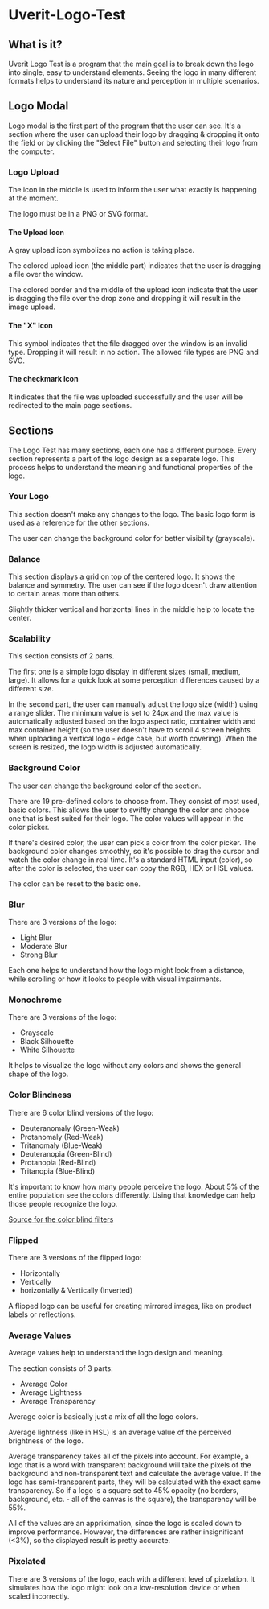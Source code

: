 # Uverit-Logo-Test

## What is it?

Uverit Logo Test is a program that the main goal is to break down the logo into single, easy to understand elements.
Seeing the logo in many different formats helps to understand its nature and perception in multiple scenarios.

## Logo Modal

Logo modal is the first part of the program that the user can see.
It's a section where the user can upload their logo by dragging & dropping it onto the field or by clicking the "Select File" button and selecting their logo from the computer.

### Logo Upload

The icon in the middle is used to inform the user what exactly is happening at the moment.

The logo must be in a PNG or SVG format.

#### The Upload Icon

A gray upload icon symbolizes no action is taking place.

The colored upload icon (the middle part) indicates that the user is dragging a file over the window.

The colored border and the middle of the upload icon indicate that the user is dragging the file over the drop zone and dropping it will result in the image upload. 

#### The "X" Icon

This symbol indicates that the file dragged over the window is an invalid type. Dropping it will result in no action.
The allowed file types are PNG and SVG.

#### The checkmark Icon

It indicates that the file was uploaded successfully and the user will be redirected to the main page sections.

## Sections

The Logo Test has many sections, each one has a different purpose.
Every section represents a part of the logo design as a separate logo. This process helps to understand the meaning and functional properties of the logo.

### Your Logo

This section doesn't make any changes to the logo. The basic logo form is used as a reference for the other sections.

The user can change the background color for better visibility (grayscale).

### Balance

This section displays a grid on top of the centered logo. It shows the balance and symmetry. The user can see if the logo doesn't draw attention to certain areas more than others.

Slightly thicker vertical and horizontal lines in the middle help to locate the center.

### Scalability

This section consists of 2 parts.

The first one is a simple logo display in different sizes (small, medium, large).
It allows for a quick look at some perception differences caused by a different size.

In the second part, the user can manually adjust the logo size (width) using a range slider.
The minimum value is set to 24px and the max value is automatically adjusted based on the logo aspect ratio, container width and max container height (so the user doesn't have to scroll 4 screen heights when uploading a vertical logo - edge case, but worth covering).
When the screen is resized, the logo width is adjusted automatically.

### Background Color

The user can change the background color of the section.

There are 19 pre-defined colors to choose from. They consist of most used, basic colors.
This allows the user to swiftly change the color and choose one that is best suited for their logo.
The color values ​​will appear in the color picker.

If there's desired color, the user can pick a color from the color picker. The background color changes smoothly, so it's possible to drag the cursor and watch the color change in real time.
It's a standard HTML input (color), so after the color is selected, the user can copy the RGB, HEX or HSL values.

The color can be reset to the basic one.

### Blur

There are 3 versions of the logo:
- Light Blur
- Moderate Blur
- Strong Blur

Each one helps to understand how the logo might look from a distance, while scrolling or how it looks to people with visual impairments.

### Monochrome

There are 3 versions of the logo:
- Grayscale
- Black Silhouette
- White Silhouette

It helps to visualize the logo without any colors and shows the general shape of the logo.

### Color Blindness

There are 6 color blind versions of the logo:
- Deuteranomaly (Green-Weak)
- Protanomaly (Red-Weak)
- Tritanomaly (Blue-Weak)
- Deuteranopia (Green-Blind)
- Protanopia (Red-Blind)
- Tritanopia (Blue-Blind)

It's important to know how many people perceive the logo. About 5% of the entire population see the colors differently. Using that knowledge can help those people recognize the logo.

[Source for the color blind filters](https://www.inf.ufrgs.br/~oliveira/pubs_files/CVD_Simulation/CVD_Simulation.html)

### Flipped

There are 3 versions of the flipped logo:
- Horizontally
- Vertically
- horizontally & Vertically (Inverted)

A flipped logo can be useful for creating mirrored images, like on product labels or reflections.

### Average Values

Average values help to understand the logo design and meaning.

The section consists of 3 parts:
- Average Color
- Average Lightness
- Average Transparency

Average color is basically just a mix of all the logo colors.

Average lightness (like in HSL) is an average value of the perceived brightness of the logo.

Average transparency takes all of the pixels into account.
For example, a logo that is a word with transparent background will take the pixels of the background and non-transparent text and calculate the average value.
If the logo has semi-transparent parts, they will be calculated with the exact same transparency. So if a logo is a square set to 45% opacity (no borders, background, etc. - all of the canvas is the square), the transparency will be 55%.

All of the values are an appriximation, since the logo is scaled down to improve performance. However, the differences are rather insignificant (<3%), so the displayed result is pretty accurate.

### Pixelated

There are 3 versions of the logo, each with a different level of pixelation.
It simulates how the logo might look on a low-resolution device or when scaled incorrectly.